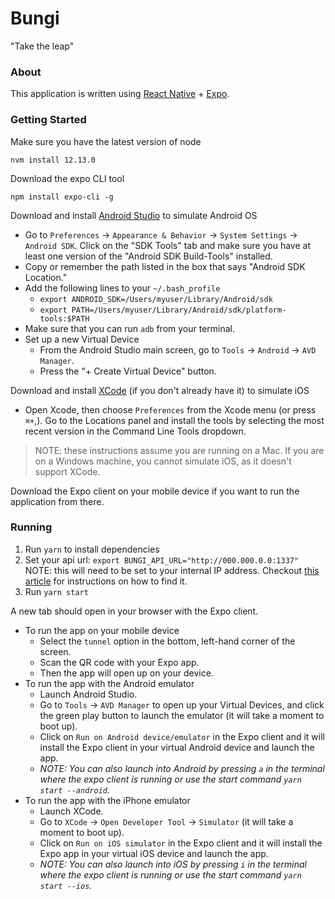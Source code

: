 # Bungi
"Take the leap"

### About
This application is written using [React Native](https://facebook.github.io/react-native/docs/getting-started) + [Expo](https://docs.expo.io/versions/latest/).

### Getting Started
Make sure you have the latest version of node 
```
nvm install 12.13.0
```

Download the expo CLI tool
```
npm install expo-cli -g
```

Download and install [Android Studio](https://developer.android.com/studio) to simulate Android OS
* Go to `Preferences` -> `Appearance & Behavior` -> `System Settings` -> `Android SDK`. Click on the "SDK Tools" tab and make sure you have at least one version of the "Android SDK Build-Tools" installed.
* Copy or remember the path listed in the box that says "Android SDK Location."
* Add the following lines to your `~/.bash_profile`
    * `export ANDROID_SDK=/Users/myuser/Library/Android/sdk`
    * `export PATH=/Users/myuser/Library/Android/sdk/platform-tools:$PATH`
* Make sure that you can run `adb` from your terminal.
* Set up a new Virtual Device
    * From the Android Studio main screen, go to `Tools` -> `Android` -> `AVD Manager`.
    * Press the "+ Create Virtual Device" button.

Download and install [XCode](https://apps.apple.com/us/app/xcode/id497799835?mt=12) (if you don't already have it) to simulate iOS
* Open Xcode, then choose `Preferences` from the Xcode menu (or press `⌘+`,). Go to the Locations panel and install the tools by selecting the most recent version in the Command Line Tools dropdown.

> NOTE: these instructions assume you are running on a Mac. If you are on a Windows machine, you cannot simulate iOS, as it doesn't support XCode.

Download the Expo client on your mobile device if you want to run the application from there.

### Running
1. Run `yarn` to install dependencies
1. Set your api url: `export BUNGI_API_URL="http://000.000.0.0:1337"`
  NOTE: this will need to be set to your internal IP address. Checkout [this article](https://lifehacker.com/how-to-find-your-local-and-external-ip-address-5833108) for instructions on how to find it.
1. Run `yarn start`

A new tab should open in your browser with the Expo client.

* To run the app on your mobile device
    * Select the `tunnel` option in the bottom, left-hand corner of the screen.
    * Scan the QR code with your Expo app.
    * Then the app will open up on your device.
* To run the app with the Android emulator
    * Launch Android Studio.
    * Go to `Tools` -> `AVD Manager` to open up your Virtual Devices, and click the green play button to launch the emulator (it will take a moment to boot up).
    * Click on `Run on Android device/emulator` in the Expo client and it will install the Expo client in your virtual Android device and launch the app.
    * _NOTE: You can also launch into Android by pressing `a` in the terminal where the expo client is running or use the start command `yarn start --android`._
* To run the app with the iPhone emulator
    * Launch XCode.
    * Go to `XCode` -> `Open Developer Tool` -> `Simulator` (it will take a moment to boot up).
    * Click on `Run on iOS simulator` in the Expo client and it will install the Expo app in your virtual iOS device and launch the app.
    * _NOTE: You can also launch into iOS by pressing `i` in the terminal where the expo client is running or use the start command `yarn start --ios`._


